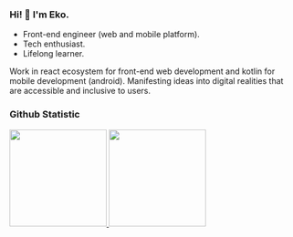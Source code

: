 ### Hi! 👋 I'm Eko.

<ul>
  <li>Front-end engineer (web and mobile platform).</li>
  <li>Tech enthusiast.</li>
  <li>Lifelong learner.</li>
</ul>
<p>Work in react ecosystem for front-end web development and kotlin for mobile development (android). Manifesting ideas into digital realities that are accessible and inclusive to users.</p>

### Github Statistic
<p align="left">
<a href="https://github.com/ekorahy">
  <img height="170em" src="https://github-readme-stats-eight-theta.vercel.app/api?username=ekorahy&show_icons=true&theme=algolia&include_all_commits=true&count_private=true"/>
  <img height="170em" src="https://github-readme-stats-eight-theta.vercel.app/api/top-langs/?username=ekorahy&layout=compact&langs_count=8&theme=algolia"/>
</a>
</p>
